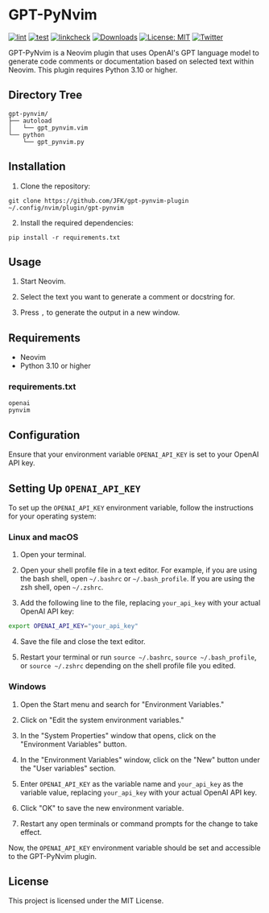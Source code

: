 # GPT-PyNvim

[![lint](https://github.com/JFK/gpt-pynvim-plugin/actions/workflows/lint.yml/badge.svg)](https://github.com/JFK/gpt-pynvim-plugin/actions/workflows/lint.yml) [![test](https://github.com/JFK/gpt-pynvim-plugin/actions/workflows/test.yml/badge.svg)](https://github.com/JFK/gpt-pynvim-plugin/actions/workflows/test.yml) [![linkcheck](https://github.com/JFK/gpt-pynvim-plugin/actions/workflows/linkcheck.yml/badge.svg)](https://github.com/JFK/gpt-pynvim-plugin/actions/workflows/linkcheck.yml) [![Downloads](https://static.pepy.tech/badge/gpt-pynvim/month)](https://pepy.tech/project/gpt-pynvim) [![License: MIT](https://img.shields.io/badge/License-MIT-yellow.svg)](https://opensource.org/licenses/MIT) [![Twitter](https://img.shields.io/twitter/url/https/twitter.com/langchainai.svg?style=social&label=Follow%20%40kiyotaman)](https://twitter.com/kiyotaman)


GPT-PyNvim is a Neovim plugin that uses OpenAI's GPT language model to generate code comments or documentation based on selected text within Neovim. This plugin requires Python 3.10 or higher.

## Directory Tree

```
gpt-pynvim/
├── autoload
│   └── gpt_pynvim.vim
└── python
    └── gpt_pynvim.py
```

## Installation

1. Clone the repository:

```
git clone https://github.com/JFK/gpt-pynvim-plugin ~/.config/nvim/plugin/gpt-pynvim
```

2. Install the required dependencies:

```
pip install -r requirements.txt
```

## Usage

1. Start Neovim.

2. Select the text you want to generate a comment or docstring for.

3. Press `,` to generate the output in a new window.

## Requirements

- Neovim
- Python 3.10 or higher

### requirements.txt

```
openai
pynvim
```

## Configuration

Ensure that your environment variable `OPENAI_API_KEY` is set to your OpenAI API key.

## Setting Up `OPENAI_API_KEY`

To set up the `OPENAI_API_KEY` environment variable, follow the instructions for your operating system:

### Linux and macOS

1. Open your terminal.

2. Open your shell profile file in a text editor. For example, if you are using the bash shell, open `~/.bashrc` or `~/.bash_profile`. If you are using the zsh shell, open `~/.zshrc`.

3. Add the following line to the file, replacing `your_api_key` with your actual OpenAI API key:

```bash
export OPENAI_API_KEY="your_api_key"
```

4. Save the file and close the text editor.

5. Restart your terminal or run `source ~/.bashrc`, `source ~/.bash_profile`, or `source ~/.zshrc` depending on the shell profile file you edited.

### Windows

1. Open the Start menu and search for "Environment Variables."

2. Click on "Edit the system environment variables."

3. In the "System Properties" window that opens, click on the "Environment Variables" button.

4. In the "Environment Variables" window, click on the "New" button under the "User variables" section.

5. Enter `OPENAI_API_KEY` as the variable name and `your_api_key` as the variable value, replacing `your_api_key` with your actual OpenAI API key.

6. Click "OK" to save the new environment variable.

7. Restart any open terminals or command prompts for the change to take effect.

Now, the `OPENAI_API_KEY` environment variable should be set and accessible to the GPT-PyNvim plugin.

## License

This project is licensed under the MIT License.
